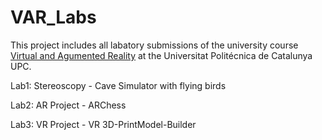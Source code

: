 # VAR_Labs
This project includes all labatory submissions of the university course [Virtual and Agumented Reality](https://www.fib.upc.edu/en/studies/masters/master-innovation-and-research-informatics/curriculum/syllabus/syllabus/VAR-MIRI) at the Universitat Politécnica de Catalunya UPC.

Lab1: Stereoscopy - Cave Simulator with flying birds

Lab2: AR Project - ARChess

Lab3: VR Project - VR 3D-PrintModel-Builder
